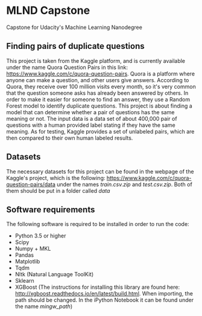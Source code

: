 # MLND Capstone
Capstone for Udacity's Machine Learning Nanodegree

## Finding pairs of duplicate questions
This project is taken from the Kaggle platform, and is currently available under the name Quora
Question Pairs in this link: https://www.kaggle.com/c/quora-question-pairs. Quora is a platform where
anyone can make a question, and other users give answers. According to Quora, they receive over 100
million visits every month, so it's very common that the question someone asks has already been
answered by others. In order to make it easier for someone to find an answer, they use a Random Forest
model to identify duplicate questions.
This project is about finding a model that can determine whether a pair of questions has the same
meaning or not. The input data is a data set of about 400,000 pair of questions with a human provided
label stating if they have the same meaning. As for testing, Kaggle provides a set of unlabeled pairs,
which are then compared to their own human labeled results.

## Datasets
The necessary datasets for this project can be found in the webpage of the Kaggle's project, which is
the following: https://www.kaggle.com/c/quora-question-pairs/data under the names _train.csv.zip_ and 
_test.csv.zip_. Both of them should be put in a folder called _data_

## Software requirements
The following software is required to be installed in order to run the code:
* Python 3.5 or higher
* Scipy
* Numpy + MKL
* Pandas
* Matplotlib
* Tqdm
* Nltk (Natural Language ToolKit)
* Sklearn
* XGBoost (The instructions for installing this library are found here: 
http://xgboost.readthedocs.io/en/latest/build.html. When importing, the
path should be changed. In the iPython Notebook it can be found under the
name _mingw_path_)
